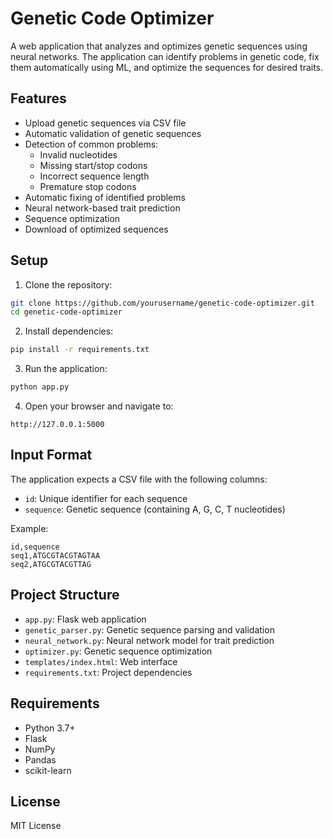 # Genetic Code Optimizer

A web application that analyzes and optimizes genetic sequences using neural networks. The application can identify problems in genetic code, fix them automatically using ML, and optimize the sequences for desired traits.

## Features

- Upload genetic sequences via CSV file
- Automatic validation of genetic sequences
- Detection of common problems:
  - Invalid nucleotides
  - Missing start/stop codons
  - Incorrect sequence length
  - Premature stop codons
- Automatic fixing of identified problems
- Neural network-based trait prediction
- Sequence optimization
- Download of optimized sequences

## Setup

1. Clone the repository:

```bash
git clone https://github.com/yourusername/genetic-code-optimizer.git
cd genetic-code-optimizer
```

2. Install dependencies:

```bash
pip install -r requirements.txt
```

3. Run the application:

```bash
python app.py
```

4. Open your browser and navigate to:

```
http://127.0.0.1:5000
```

## Input Format

The application expects a CSV file with the following columns:

- `id`: Unique identifier for each sequence
- `sequence`: Genetic sequence (containing A, G, C, T nucleotides)

Example:

```csv
id,sequence
seq1,ATGCGTACGTAGTAA
seq2,ATGCGTACGTTAG
```

## Project Structure

- `app.py`: Flask web application
- `genetic_parser.py`: Genetic sequence parsing and validation
- `neural_network.py`: Neural network model for trait prediction
- `optimizer.py`: Genetic sequence optimization
- `templates/index.html`: Web interface
- `requirements.txt`: Project dependencies

## Requirements

- Python 3.7+
- Flask
- NumPy
- Pandas
- scikit-learn

## License

MIT License
